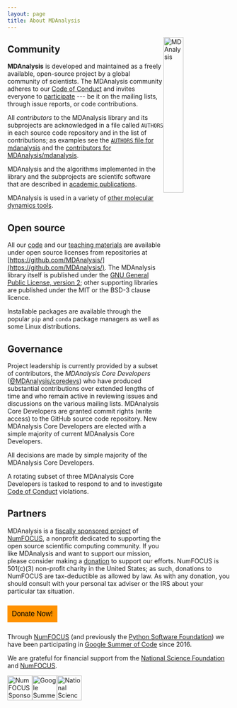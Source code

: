 ```yaml
---
layout: page
title: About MDAnalysis
---
```


<img src="{{ site.baseurl }}/public/mdanalysis-logo_square.png"
style="float: right" alt="MDAnalysis" width="30%"/>


## Community

**MDAnalysis** is developed and maintained as a freely available, open-source
project by a global community of scientists. The MDAnalysis community adheres
to our [Code of Conduct]({{site.baseurl}}/pages/conduct/) and invites everyone
to [participate]({{site.baseurl}}/#participating) --- be it on the mailing
lists, through issue reports, or code contributions.

All *contributors* to the MDAnalysis library and its subprojects are acknowledged
in a file called `AUTHORS` in each source code repository and in the list of
contributions; as examples see the [`AUTHORS` file for
mdanalysis](https://github.com/MDAnalysis/mdanalysis/blob/develop/package/AUTHORS)
and the [contributors for
MDAnalysis/mdanalysis](https://github.com/MDAnalysis/mdanalysis/graphs/contributors).

MDAnalysis and the algorithms implemented in the library and the subprojects are
scientifc software that are described in [academic
publications]({{site.baseurl}}/pages/citations/).

MDAnalysis is used in a variety of [other molecular dynamics tools]({{site.baseurl}}/pages/used-by/).


## Open source

All our [code]({{site.baseurl}}/#availability) and our [teaching
materials]({[site.baseurl}}/pages/learning_MDAnalysis/) are available
under open source licenses from repositories at
[https://github.com/MDAnalysis/](https://github.com/MDAnalysis/). The
MDAnalysis library itself is published under the [GNU General Public
License, version 2](https://www.gnu.org/licenses/gpl-2.0.html); other
supporting libraries are published under the MIT or the BSD-3 clause
licence. 

Installable packages are available through the popular ``pip`` and
``conda`` package managers as well as some Linux distributions.


## Governance

Project leadership is currently provided by a subset of contributors,
the *MDAnalysis Core Developers*
([@MDAnalysis/coredevs](https://github.com/orgs/MDAnalysis/teams/coredevs)) who
have produced substantial contributions over extended lengths of time and who
remain active in reviewing issues and discussions on the various mailing
lists. MDAnalysis Core Developers are granted commit rights (write access) to the GitHub
source code repository. New MDAnalysis Core Developers are elected with a simple majority
of current MDAnalysis Core Developers.

All decisions are made by simple majority of the MDAnalysis Core Developers.

A rotating subset of three MDAnalysis Core Developers is tasked to respond to and to
investigate [Code of Conduct]({{site.baseurl}}/pages/conduct/) violations.


## Partners

MDAnalysis is a [fiscally sponsored
project]({{site.numfocus.sponsored_project}}) 
of [NumFOCUS][],
a nonprofit dedicated to supporting the open source 
scientific computing community. If you like MDAnalysis
and want to support our mission, please consider making
a [donation]({{site.numfocus.donate}}) to support our efforts. NumFOCUS is 501(c)(3)
non-profit charity in the United States; as such, 
donations to NumFOCUS are tax-deductible as allowed by law.
As with any donation, you should consult with your 
personal tax adviser or the IRS about your particular 
tax situation.

<a href="{{site.numfocus.donate}}" target="_blank" style="background:#FF9200;padding:10px;margin:10px 0px;text-align:center;text-decoration:none;font-size:12pt;color:#000000;font-family:Arial, Helvetica, sans-serif;display:inline-block;">Donate Now!</a>

Through [NumFOCUS][] (and previously the [Python Software
Foundation](https://www.python.org/psf/)) we have been participating in [Google
Summer of Code](https://summerofcode.withgoogle.com/) since 2016. 

We are grateful for financial support from the [National Science
Foundation](https://www.nsf.gov/) and [NumFOCUS](https://www.numfocus.org).




<a href="{{site.numfocus.sponsored_project}}">
<img src="{{site.images}}/numfocus-sponsored.png" title="NumFOCUS sponsored project"
	alt="NumFOCUS Sponsored" style="display: inline; float: left; height: 4em;" />
</a>
	
<img
	src="https://developers.google.com/open-source/gsoc/images/gsoc2016-sun-373x373.png"
	title="Google Summer of Code" alt="Google Summer of Code"
	style="display: inline; float: left; height: 4em;" />

<img src="{{site.images}}/nsf.jpg" title="National Science Foundation"
	alt="National Science Foundation" style="display: inline; float: left; height: 4em;" />
	



[NumFOCUS]: https://www.numfocus.org
